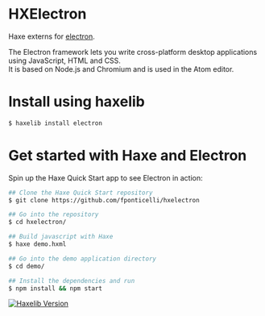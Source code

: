 
# HXElectron

Haxe externs for [electron](http://electron.atom.io/).

The Electron framework lets you write cross-platform desktop applications using JavaScript, HTML and CSS.  
It is based on Node.js and Chromium and is used in the Atom editor.


# Install using haxelib

```sh
$ haxelib install electron
```


# Get started with Haxe and Electron

Spin up the Haxe Quick Start app to see Electron in action:

```sh
## Clone the Haxe Quick Start repository
$ git clone https://github.com/fponticelli/hxelectron

## Go into the repository
$ cd hxelectron/

## Build javascript with Haxe
$ haxe demo.hxml

## Go into the demo application directory
$ cd demo/

## Install the dependencies and run
$ npm install && npm start
```

[![Haxelib Version](https://img.shields.io/github/tag/fponticelli/hxelectron.svg?style=flat&label=haxelib)](http://lib.haxe.org/p/inotify)
